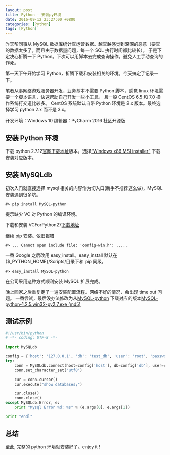 ```yaml
---
layout: post
title: Python - 安装py环境
date: 2016-09-12 23:27:00 +0800
categories: [Python]
tags: [Python]
---
```


昨天帮同事从 MySQL 数据库统计查运营数据。越查越感觉到深深的恶意（要查的数据太多了，而且由于数据量问题，每一个 SQL 执行时间都比较长）。
于是下定决心折腾一下 Python。下次可以用脚本去完成查询操作。避免人工手动查询的作死。

第一天下午开始学习 Python，折腾下载和安装相关的环境。今天搞定了记录一下。

笔者从事网络游戏服务器开发，业务基本不需要 Python 脚本，感觉 linux 环境需要一个脚本语言，快速帮助自己开发一些小工具。
且一般 CentOS 6.5 和 7.0 操作系统打交道比较多。 CentOS 系统默认自带 Python 环境是 2.x 版本。最终选择学习 python 2.x 而不是 3.x。

开发环境：Windows 10
编辑器：PyCharm 2016 社区开源版

## 安装 Python 环境

下载 python 2.7.12[官网下载地址](https://www.python.org/downloads/)版本。选择[“Windows x86 MSI installer”](https://www.python.org/ftp/python/2.7.12/python-2.7.12.msi)
下载安装对应版本。

## 安装 MySQLdb

初次入门就直接选择 mysql 相关的内容作为切入口(新手不推荐这么做)，MySQL 安装遇到很多坑。

```shell
#> pip install MySQL-python
```

提示缺少 VC 对 Python 的编译环境。

下载和安装 VCForPython27[下载地址](http://www.microsoft.com/en-us/download/details.aspx?id=44266)

继续 pip 安装。依旧报错

```shell
#> ... Cannot open include file: 'config-win.h': .....
```

一番 Google 之后改用 easy_install。easy_install 默认在{$\_PYTHON_HOME}/Scripts/目录下和 pip 同级。

```shell
#> easy_install MySQL-python
```

在公司采用这种方式顺利安装 MySQL 扩展完成。

晚上回家之后重复走了一遍安装配置流程。网络不好的情况，会出现 time out 问题。
一番尝试，最后没办法修改为从[MySQL-python](https://pypi.python.org/pypi/MySQL-python)
下载对应的版本[MySQL-python-1.2.5.win32-py2.7.exe (md5)](https://pypi.python.org/packages/27/06/596ae3afeefc0cda5840036c42920222cb8136c101ec0f453f2e36df12a0/MySQL-python-1.2.5.win32-py2.7.exe#md5=6f43f42516ea26e79cfb100af69a925e)

## 测试示例

```python
#!/usr/bin/python
# -*- coding: UTF-8 -*-

import MySQLdb

config = {'host': '127.0.0.1', 'db': 'test_db', 'user': 'root', 'passwd': '123456'}
try:
    conn = MySQLdb.connect(host=config['host'], db=config['db'], user=config['user'], passwd=config['passwd'])
    conn.set_character_set('utf8')

    cur = conn.cursor()
    cur.execute("show databases;")

    cur.close()
    conn.close()
except MySQLdb.Error, e:
    print "Mysql Error %d: %s" % (e.args[0], e.args[1])

print "endl"
```

## 总结

至此, 完整的 python 环境就安装好了。enjoy it !
